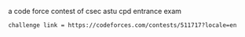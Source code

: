 a code force contest of csec astu cpd entrance exam

	challenge link = https://codeforces.com/contests/511717?locale=en
